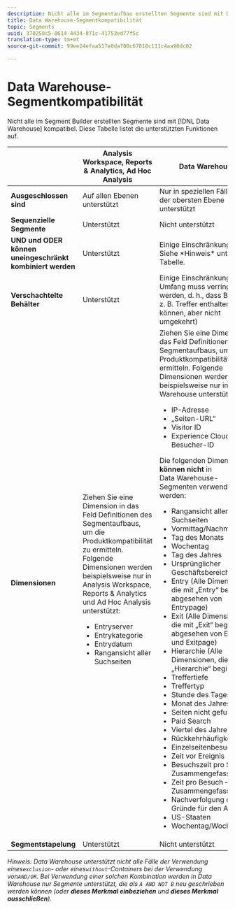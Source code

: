 ```yaml
---
description: Nicht alle im Segmentaufbau erstellten Segmente sind mit Data Warehouse kompatibel. Diese Tabelle listet die unterstützten Funktionen auf.
title: Data Warehouse-Segmentkompatibilität
topic: Segments
uuid: 370258c5-8614-4434-871c-41753ed77f5c
translation-type: tm+mt
source-git-commit: 99ee24efaa517e8da700c67818c111c4aa90dc02

---
```



# Data Warehouse-Segmentkompatibilität

Nicht alle im Segment Builder erstellten Segmente sind mit [!DNL Data Warehouse] kompatibel. Diese Tabelle listet die unterstützten Funktionen auf.

<table id="table_BBB1DAFDF85041598FA4AF869172CF7F"> 
 <thead> 
  <tr> 
   <th colname="col1" class="entry"> </th> 
   <th colname="col2" class="entry"> Analysis Workspace, Reports &amp; Analytics, Ad Hoc Analysis </th> 
   <th colname="col3" class="entry"> Data Warehouse </th> 
  </tr> 
 </thead>
 <tbody> 
  <tr> 
   <td colname="col1"> <b>Ausgeschlossen sind</b> </td> 
   <td colname="col2"> Auf allen Ebenen unterstützt </td> 
   <td colname="col3"> Nur in speziellen Fällen auf der obersten Ebene unterstützt </td> 
  </tr> 
  <tr> 
   <td colname="col1"> <b>Sequenzielle Segmente</b> </td> 
   <td colname="col2"> Unterstützt </td> 
   <td colname="col3"> Nicht unterstützt </td> 
  </tr> 
  <tr> 
   <td colname="col1"> <b>UND und ODER können uneingeschränkt kombiniert werden</b> </td> 
   <td colname="col2"> Unterstützt </td> 
   <td colname="col3"> Einige Einschränkungen. Siehe *Hinweis* unter der Tabelle. </td> 
  </tr> 
  <tr> 
   <td colname="col1"> <b>Verschachtelte Behälter</b> </td> 
   <td colname="col2"> Unterstützt </td> 
   <td colname="col3"> Einige Einschränkungen (der Umfang muss verringert werden, d. h., dass Besucher z. B. Treffer enthalten können, aber nicht umgekehrt) </td> 
  </tr> 
  <tr> 
   <td colname="col1"> <b>Dimensionen</b> </td> 
   <td colname="col2">Ziehen Sie eine Dimension in das Feld <span class="uicontrol">Definitionen</span> des Segmentaufbaus, um die Produktkompatibilität zu ermitteln. Folgende Dimensionen werden beispielsweise nur in Analysis Workspace, Reports &amp; Analytics und Ad Hoc Analysis unterstützt: 
    <ul id="ul_BD708CC3A16743F49F998D1046EC70A3"> 
     <li id="li_240DA619D50B4336ACD9117BF59AF10A">Entryserver </li> 
     <li id="li_222D4D4116674EF8A52945CCB9C78719">Entrykategorie </li> 
     <li id="li_5A43C846E2EA4EFCB892DE9E0607C68C">Entrydatum </li> 
     <li id="li_8E9CABBE04FC4A7A9A5D2BDD34AD3C87">Rangansicht aller Suchseiten </li> 
    </ul> </td> 
   <td colname="col3"> Ziehen Sie eine Dimension in das Feld <span class="uicontrol">Definitionen</span> des Segmentaufbaus, um die Produktkompatibilität zu ermitteln. Folgende Dimensionen werden beispielsweise nur in Data Warehouse unterstützt: 
    <ul id="ul_61A5B314CCCF497DB0385324E3309E22"> 
     <li id="li_1254089BDFAE4E0F8E51CB1511BBBF53">IP-Adresse </li> 
     <li id="li_D8E040F77A8C46A084547F4FE685CB10">„Seiten-URL“ </li> 
     <li id="li_4C79AE900CF6458780C124143DC6FA5B">Visitor ID </li> 
     <li id="li_4EC10645DE9740609D8DDFD4F668FE67">Experience Cloud-Besucher-ID </li> 
    </ul> <p>Die folgenden Dimensionen <b>können nicht </b>in Data Warehouse-Segmenten verwendet werden: </p> 
    <ul id="ul_FE143F6D1ABF45DAA444E1B5691C7D4F"> 
     <li id="li_E77F3CC45BA04674B857FE5AB19D56F1">Rangansicht aller Suchseiten </li> 
     <li id="li_95E1549C13F14BA0B32686401EE78E31">Vormittag/Nachmittag </li> 
     <li id="li_6F1C8FC2E7674A0CA14B70B65784D896">Tag des Monats </li> 
     <li id="li_79D1A91D741D4CCC937D07906D71F964">Wochentag </li> 
     <li id="li_4008565353084611BD782B98D50C0611">Tag des Jahres </li> 
     <li id="li_F87D78F125874087BFF74FAAE2BA46F5">Ursprünglicher Geschäftsbereich </li> 
     <li id="li_53DA4E64C6714CFF90D164245D01C16A">Entry (Alle Dimensionen, die mit „Entry“ beginnen, abgesehen von Entrypage) </li> 
     <li id="li_7F26B0E54A4A48319F31D8FC499D1CF2">Exit (Alle Dimensionen, die mit „Exit“ beginnen, abgesehen von Exitlink und Exitpage) </li> 
     <li id="li_1877D2D8A95B43F29CAA426BF2FE4996">Hierarchie (Alle Dimensionen, die mit „Hierarchie“ beginnen) </li> 
     <li id="li_DF0BCC63ED274ABEA1C5A28274936310">Treffertiefe </li> 
     <li id="li_98BE56213E1A4FD28D4858D53C46D23E">Treffertyp </li> 
     <li id="li_52ECB31657DF4180BDB9C8D21CC74313">Stunde des Tages </li> 
     <li id="li_93716207F2614822ACB84100B35D27BC">Monat des Jahres </li> 
     <li id="li_FFC8E1F7092C4876A7E9F2365CC234B9">Seiten nicht gefunden </li> 
     <li id="li_7A070C8E0F664F5AB554555B17D0E4E6">Paid Search </li> 
     <li id="li_12228C18BF90463C8D8394FB810843D3">Viertel des Jahres </li> 
     <li id="li_1833B6E2011C4757A60CAA2C98B35AFA">Rückkehrhäufigkeit </li> 
     <li id="li_39154CD74A534D9AA09C701FE1E2C521">Einzelseitenbesuche </li> 
     <li id="li_84BDE34DD577488881E8842D2DE72D3C">Zeit vor Ereignis </li> 
     <li id="li_552BE3414CC949B3B24BE99298945874">Besuchszeit pro Seite – Zusammengefasst </li> 
     <li id="li_33D815E04CB3493C82BE33E958C2D7B9">Zeit pro Besuch – Zusammengefasst </li> 
     <li id="li_76F2BB88B8CD456DB50D04F36BB7854B">Nachverfolgung der Gründe für den Ausstieg </li> 
     <li id="li_07345E08D0584CEC99128A0542587019">US-Staaten </li> 
     <li id="li_3D6BD9E927334B9BBC29E602D1103F7A">Wochentag/Wochenende </li> 
    </ul> </td> 
  </tr> 
  <tr> 
   <td colname="col1"> <b>Segmentstapelung</b> </td> 
   <td colname="col2"> Unterstützt </td> 
   <td colname="col3"> Nicht unterstützt </td> 
  </tr> 
 </tbody> 
</table>

*Hinweis: Data Warehouse unterstützt nicht alle Fälle der Verwendung eines`exclusion`- oder eines`without`-Containers bei der Verwendung von`AND/OR`. Bei Verwendung einer solchen Kombination werden in Data Warehouse nur Segmente unterstützt, die als `A AND NOT B` neu geschrieben werden können (oder **dieses Merkmal einbeziehen** und **dieses Merkmal ausschließen**).*
